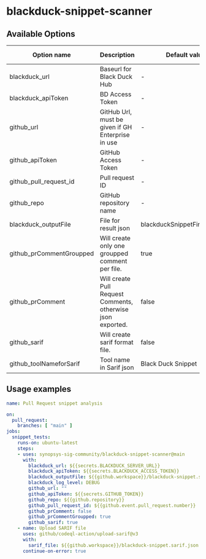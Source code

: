 # blackduck-snippet-scanner

## Available Options
| Option name | Description | Default value | Environment variable | Required |
|-------------|-------------|---------------|----------|----------|
| blackduck_url | Baseurl for Black Duck Hub | - | BD_URL | false |
| blackduck_apiToken | BD Access Token | - | BD_TOKEN | true |
| github_url | GitHub Url, must be given if GH Enterprise in use | - | GIT_URL | false |
| github_apiToken | GitHub Access Token | - | GIT_TOKEN | true |
| github_pull_request_id | Pull request ID | - | - | false |
| github_repo | GitHub repository name | - | - | true |
| blackduck_outputFile | File for result json | blackduckSnippetFindings.json | - | false |
| github_prCommentGroupped | Will create only one groupped comment per file. | true | - | false |
| github_prComment | Will create Pull Request Comments, otherwise json exported. | false | - | false |
| github_sarif | Will create sarif format file. | false | - | false |
| github_toolNameforSarif | Tool name in Sarif json | Black Duck Snippet | - | false |

## Usage examples
```yaml
name: Pull Request snippet analysis

on:
  pull_request:
    branches: [ "main" ]
jobs:
  snippet_tests:
    runs-on: ubuntu-latest
    steps:
    - uses: synopsys-sig-community/blackduck-snippet-scanner@main
      with:
        blackduck_url: ${{secrets.BLACKDUCK_SERVER_URL}}
        blackduck_apiToken: ${{secrets.BLACKDUCK_ACCESS_TOKEN}}
        blackduck_outputFile: ${{github.workspace}}/blackduck-snippet.sarif.json
        blackduck_log_level: DEBUG
        github_url: ""
        github_apiToken: ${{secrets.GITHUB_TOKEN}}
        github_repo: ${{github.repository}}
        github_pull_request_id: ${{github.event.pull_request.number}}
        github_prComment: false
        github_prCommentGroupped: true
        github_sarif: true
    - name: Upload SARIF file
      uses: github/codeql-action/upload-sarif@v3
      with:
        sarif_file: ${{github.workspace}}/blackduck-snippet.sarif.json
      continue-on-error: true
```